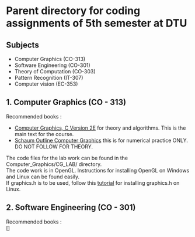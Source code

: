 # Parent directory for coding assignments of 5th semester at DTU 

## Subjects  
* Computer Graphics (CO-313)
* Software Engineering (CO-301)
* Theory of Computation (CO-303)
* Pattern Recognition (IT-307)
* Computer vision (EC-353)

## 1. Computer Graphics (CO - 313)  
Recommended books : 
* [Computer Graphics, C Version 2E](https://goo.gl/x4U5DT) for theory and algorithms. This is the main text for the course.
* [Schaum Outline Computer Graphics](https://goo.gl/NyaUzv) this is for numerical practice ONLY. DO NOT FOLLOW FOR THEORY.

The code files for the lab work can be found in the Computer_Graphics/CG_LAB/ directory.  
The code work is in OpenGL. Instructions for installing OpenGL on Windows and Linux can be found easily.  
If graphics.h is to be used, follow this [tutorial](/Computer_Graphics/instructions.md) for installing graphics.h on Linux.  

## 2. Software Engineering (CO - 301)  

Recommended books :  
[]    


